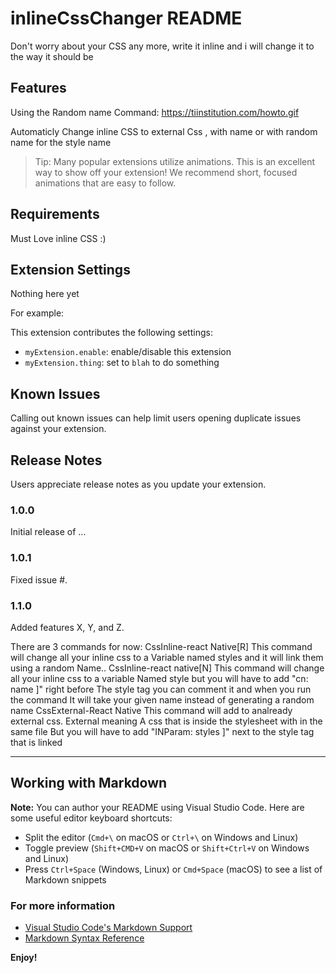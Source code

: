 # inlineCssChanger README

Don't worry about your CSS any more, write it inline and i will change it to the way it should be

## Features

Using the Random name Command:
https://tiinstitution.com/howto.gif


Automaticly Change inline CSS to external Css , with name or with random name for the style name
> Tip: Many popular extensions utilize animations. This is an excellent way to show off your extension! We recommend short, focused animations that are easy to follow.

## Requirements

Must Love inline CSS :) 

## Extension Settings

Nothing here yet

For example:

This extension contributes the following settings:

* `myExtension.enable`: enable/disable this extension
* `myExtension.thing`: set to `blah` to do something

## Known Issues

Calling out known issues can help limit users opening duplicate issues against your extension.

## Release Notes

Users appreciate release notes as you update your extension.

### 1.0.0

Initial release of ...

### 1.0.1

Fixed issue #.

### 1.1.0

Added features X, Y, and Z.

There are 3 commands for now:
CssInline-react Native[R]
This command will change all your inline css to a 
Variable named styles and it will link them using a random
Name..
CssInline-react native[N]
This command will change all your inline css to a variable
Named style but you will have to add "cn: name ]" right before
The style tag you can comment it and when you run the command
It will take your given name instead of generating a random name
CssExternal-React Native
This command will add to analready external css. External meaning
A css that is inside the stylesheet with in the same file
But you will have to add "INParam: styles ]" next to the style tag that is linked


-----------------------------------------------------------------------------------------------------------

## Working with Markdown

**Note:** You can author your README using Visual Studio Code.  Here are some useful editor keyboard shortcuts:

* Split the editor (`Cmd+\` on macOS or `Ctrl+\` on Windows and Linux)
* Toggle preview (`Shift+CMD+V` on macOS or `Shift+Ctrl+V` on Windows and Linux)
* Press `Ctrl+Space` (Windows, Linux) or `Cmd+Space` (macOS) to see a list of Markdown snippets

### For more information

* [Visual Studio Code's Markdown Support](http://code.visualstudio.com/docs/languages/markdown)
* [Markdown Syntax Reference](https://help.github.com/articles/markdown-basics/)

**Enjoy!**
